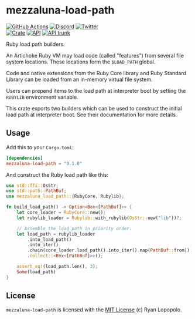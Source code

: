 # mezzaluna-load-path

[![GitHub Actions](https://github.com/artichoke/artichoke/workflows/CI/badge.svg)](https://github.com/artichoke/artichoke/actions)
[![Discord](https://img.shields.io/discord/607683947496734760)](https://discord.gg/QCe2tp2)
[![Twitter](https://img.shields.io/twitter/follow/artichokeruby?label=Follow&style=social)](https://twitter.com/artichokeruby)
<br>
[![Crate](https://img.shields.io/crates/v/mezzaluna-load-path.svg)](https://crates.io/crates/mezzaluna-load-path)
[![API](https://docs.rs/mezzaluna-load-path/badge.svg)](https://docs.rs/mezzaluna-load-path)
[![API trunk](https://img.shields.io/badge/docs-trunk-blue.svg)](https://artichoke.github.io/artichoke/mezzaluna_load_path/)

Ruby load path builders.

An Artichoke Ruby VM may load code (called "features") from several file
system locations. These locations form the `$LOAD_PATH` global.

Code and native extensions from the Ruby Core library and Ruby Standard
Library can be loaded from an in-memory virtual file system.

Users can prepend items to the load path at interpreter boot by setting the
`RUBYLIB` environment variable.

This crate exports two builders which can be used to construct the initial
load path at interpreter boot. See their documentation for more details.

## Usage

Add this to your `Cargo.toml`:

```toml
[dependencies]
mezzaluna-load-path = "0.1.0"
```

And construct the Ruby load path like this:

```rust
use std::ffi::OsStr;
use std::path::PathBuf;
use mezzaluna_load_path::{RubyCore, Rubylib};

fn build_load_path() -> Option<Box<[PathBuf]>> {
    let core_loader = RubyCore::new();
    let rubylib_loader = Rubylib::with_rubylib(OsStr::new("lib"))?;

    // Assemble the load path in priority order.
    let load_path = rubylib_loader
        .into_load_path()
        .into_iter()
        .chain(core_loader.load_path().into_iter().map(PathBuf::from))
        .collect::<Box<[PathBuf]>>();

    assert_eq!(load_path.len(), 3);
    Some(load_path)
}
```

## License

`mezzaluna-load-path` is licensed with the [MIT License](LICENSE) (c) Ryan
Lopopolo.
